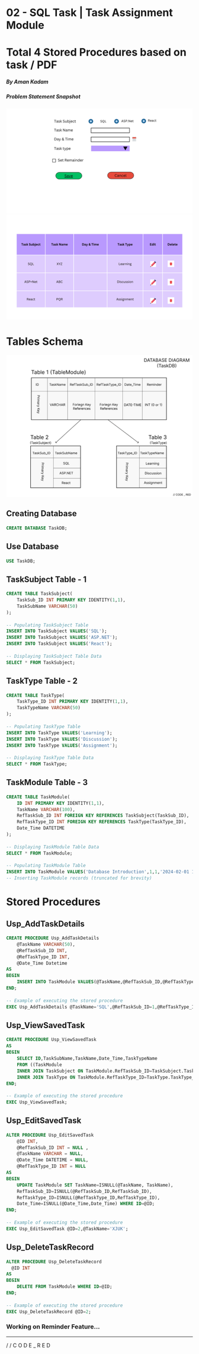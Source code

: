 # 02 - SQL Task | Task Assignment Module
# Total 4 Stored Procedures based on task / PDF
##### By Aman Kadam
##### Problem Statement Snapshot
![SS of UI](https://github.com/AmanKadam-16/Internship_Notes/blob/02-SQL-Task-%7C-Notes-%7C-Queries/Task-Practical-01.jpg)
![SS of UI](https://github.com/AmanKadam-16/Internship_Notes/blob/02-SQL-Task-%7C-Notes-%7C-Queries/Task-Practical-02.jpg)
# Tables Schema
![SS of Schema](https://github.com/AmanKadam-16/Internship_Notes/blob/02-SQL-Task-%7C-Notes-%7C-Queries/Database-Diagram.png)

## Creating Database
```sql
CREATE DATABASE TaskDB;
```

## Use Database
```sql
USE TaskDB;
```

## TaskSubject Table - 1
```sql
CREATE TABLE TaskSubject(
    TaskSub_ID INT PRIMARY KEY IDENTITY(1,1),
    TaskSubName VARCHAR(50)
);

-- Populating TaskSubject Table
INSERT INTO TaskSubject VALUES('SQL');
INSERT INTO TaskSubject VALUES('ASP.NET');
INSERT INTO TaskSubject VALUES('React');

-- Displaying TaskSubject Table Data
SELECT * FROM TaskSubject;
```

## TaskType Table - 2
```sql
CREATE TABLE TaskType(
    TaskType_ID INT PRIMARY KEY IDENTITY(1,1),
    TaskTypeName VARCHAR(50)
);

-- Populating TaskType Table
INSERT INTO TaskType VALUES('Learning');
INSERT INTO TaskType VALUES('Discussion');
INSERT INTO TaskType VALUES('Assignment');

-- Displaying TaskType Table Data
SELECT * FROM TaskType;
```

## TaskModule Table - 3
```sql
CREATE TABLE TaskModule(
    ID INT PRIMARY KEY IDENTITY(1,1),
    TaskName VARCHAR(100),
    RefTaskSub_ID INT FOREIGN KEY REFERENCES TaskSubject(TaskSub_ID),
    RefTaskType_ID INT FOREIGN KEY REFERENCES TaskType(TaskType_ID),
    Date_Time DATETIME
);

-- Displaying TaskModule Table Data
SELECT * FROM TaskModule;

-- Populating TaskModule Table
INSERT INTO TaskModule VALUES('Database Introduction',1,1,'2024-02-01 16:00:00');
-- Inserting TaskModule records (truncated for brevity)

```

# Stored Procedures

## Usp_AddTaskDetails
```sql
CREATE PROCEDURE Usp_AddTaskDetails
    @TaskName VARCHAR(50),
    @RefTaskSub_ID INT,
    @RefTaskType_ID INT,
    @Date_Time Datetime
AS
BEGIN
    INSERT INTO TaskModule VALUES(@TaskName,@RefTaskSub_ID,@RefTaskType_ID,@Date_Time)
END;

-- Example of executing the stored procedure
EXEC Usp_AddTaskDetails @TaskName='SQL',@RefTaskSub_ID=1,@RefTaskType_ID=2,@Date_Time='2024-02-10 05:30:00';
```

## Usp_ViewSavedTask
```sql
CREATE PROCEDURE Usp_ViewSavedTask
AS
BEGIN
    SELECT ID,TaskSubName,TaskName,Date_Time,TaskTypeName 
    FROM ((TaskModule
    INNER JOIN TaskSubject ON TaskModule.RefTaskSub_ID=TaskSubject.TaskSub_ID)
    INNER JOIN TaskType ON TaskModule.RefTaskType_ID=TaskType.TaskType_ID);
END;

-- Example of executing the stored procedure
EXEC Usp_ViewSavedTask;
```

## Usp_EditSavedTask
```sql
ALTER PROCEDURE Usp_EditSavedTask
    @ID INT,
    @RefTaskSub_ID INT = NULL ,
    @TaskName VARCHAR = NULL,
    @Date_Time DATETIME = NULL,
    @RefTaskType_ID INT = NULL
AS
BEGIN
    UPDATE TaskModule SET TaskName=ISNULL(@TaskName, TaskName),
    RefTaskSub_ID=ISNULL(@RefTaskSub_ID,RefTaskSub_ID),
    RefTaskType_ID=ISNULL(@RefTaskType_ID,RefTaskType_ID),
    Date_Time=ISNULL(@Date_Time,Date_Time) WHERE ID=@ID;
END;

-- Example of executing the stored procedure
EXEC Usp_EditSavedTask @ID=2,@TaskName='XJUK';
```

## Usp_DeleteTaskRecord
```sql
ALTER PROCEDURE Usp_DeleteTaskRecord 
  @ID INT
AS
BEGIN
    DELETE FROM TaskModule WHERE ID=@ID;
END;

-- Example of executing the stored procedure
EXEC Usp_DeleteTaskRecord @ID=2;
```
### Working on Reminder Feature...
***
/ / C O D E  _  R E D
